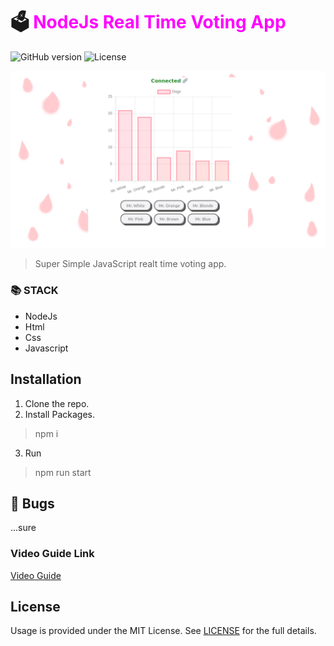# 🗳️ <span style="color:magenta">NodeJs Real Time Voting App</span>


![GitHub version](https://img.shields.io/badge/version-v1.0.0-blue.svg)
![License](https://img.shields.io/github/license/yilber/readme-boilerplate.svg)


<!-- ## Background -->

![image](./public/front-chart.png)

> Super Simple JavaScript realt time voting app.

### 📚 STACK
- NodeJs
- Html
- Css
- Javascript


## Installation

1. Clone the repo.
2. Install Packages.
> npm i
3. Run
> npm run start


## 🐛 Bugs

...sure

### Video Guide Link
    
[Video Guide]()

## License

Usage is provided under the MIT License. See [LICENSE](https://github.com/Yilber/readme-boilerplate/blob/master/LICENSE) for the full details.